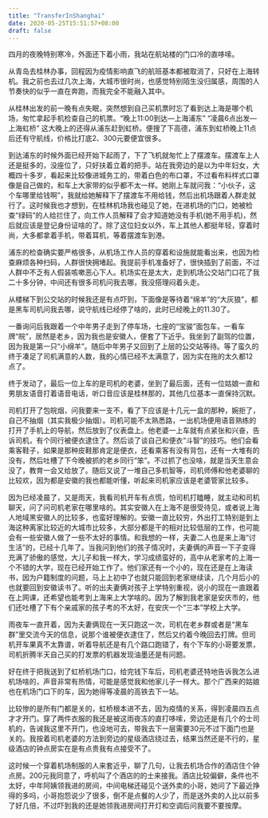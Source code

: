 ```yaml
---
title: "TransferInShanghai"
date: 2020-05-25T15:51:57+08:00
draft: false
---
```


四月的夜晚特别寒冷，外面还下着小雨，我站在航站楼的门口冷的直哆嗦。

从青岛去桂林办事，回程因为疫情影响直飞的航班基本都被取消了，只好在上海转机。我之前也去过几次上海，大城市很时尚，也感觉特别陌生没归属感，周围的人节奏快的似乎一直在奔跑，而我完全不能融入其中。

从桂林出发的前一晚有点失眠，突然想到自己买机票时忘了看到达上海是哪个机场，匆忙拿起手机检查自己的机票。“晚上11:00到达—上海浦东” “凌晨6点出发—上海虹桥” 这大晚上的还得从浦东赶到虹桥。便搜了下高德，浦东到虹桥晚上11点后还有守航线，价格比打底2、300元要便宜很多。<!--more-->

到达浦东的时候外面已经开始下起雨了，下了飞机就匆忙上了摆渡车。摆渡车上人还是挺多的，没座位了，只好扶着立着的把手。站在我旁边的是以为中年妇女，大概四十多岁，看起来比较像进城务工的，带着白色的布口罩，不过看布料样式口罩像是自己做的，和车上大家带的似乎都不太一样。她刚上车就问我：“小伙子，这个车哪里给钱啊”，我就给她解释下了摆渡车不用给钱，然后出机场跟着人群走就行了。这时候我也才想到，在桂林机场我也碰见了她，在进机场的门口，她被检查“绿码”的人给拦住了，向工作人员解释了会才知道她没有手机(她不用手机)，然后就应该是登记身份证啥的了。除了这位妇女以外，车上其他人都挺年轻，穿着时尚，大多都拿着手机，带着耳机，等着摆渡车到港。

浦东的检查确实要严格很多，从机场工作人员的穿着和设施就能看出来，也因为检查麻烦各种扫码，人群很快拥堵起。我提前手机准备好了，很快插到了前面，不过人群中不乏有人假装咳嗽恶心下人。机场实在是太大，走到机场公交站门口花了我二十多分钟，中间还有很多司机问我去哪，我没搭理闷着头走。

从楼梯下到公交站的时候我还是有点吓到，下面像是等待着“绵羊”的“大灰狼”，都是黑车司机问我去哪，说守航线已经停了啥的，此时已经晚上的11.30了。

一番询问后我跟着一个中年男子走到了停车场，七座的“宝骏”面包车，一看车牌“皖”，居然是老乡，因为我也是安徽人，便套了下近乎。我坐到了副驾的位置，因为我是第一只“小绵羊”。随后中年男子又回到了上层的公交站等待。等了蛮久的终于凑足了司机满意的人数，我的心情已经不太满意了，因为实在拖的太久都12点了。

终于发动了，最后一位上车的是司机的老婆，坐到了最后面，还有一位姑娘一直和男朋友语音打着语音电话，听口音应该是桂林那的，其他几位基本一直保持沉默。

司机打开了包皖烟，问我要来一支不，看了下应该是十几元一盒的那种，婉拒了，自己不抽烟（其实我极少抽烟）。司机可能不太熟悉路，一出机场便用语音熟练的打开了手机上的导航，然后放到了仪表盘上。他老婆一上车就有点紧张和兴奋，告诉司机，有个同行被便衣逮住了。然后谈了谈自己和便衣“斗智”的技巧。他们会看乘客鞋子，如果是那种皮鞋那肯定是便衣，还看乘客有没有背包，还有一大堆有的没有，然后吐槽了下今晚被抓的老乡同行“笨”。不过抓了也没啥，就是当天生意会没了，教育一会又给放了。随后又说了一堆自己多机智等，司机师傅和他老婆聊的比较欢，因为都是安徽的我也都能听懂，听起来司机家应该是老婆管家比较多。

因为已经凌晨了，又是雨天，我看司机开车有点慌，怕司机打瞌睡，就主动和司机聊天，问了问司机老家在哪里啥的。其实安徽人在上海不是很受待见，或者说上海人地域黑安徽人的比较多，也蛮好理解的。安徽一直比较穷，外出打工特别是到上海这种离家比较近的大城市比较多，大部分都是干的相对比较低层的工作，也可能会有一些安徽人做了一些不太好的事情。和我想的一样，夫妻二人也是来上海“讨生活”的，已经十几年了。当我问到他们的孩子情况时，夫妻俩的声音一下子变得充满了骄傲的感觉，大儿子和我一样大，学习成绩蛮好的，高中从老家考的上海一个不错的大学，现在已经开始工作了。他们家还有一个小的，现在还是在上海读书，因为户籍制度的问题，马上上初中了也就只能回到老家继续读，几个月后小的也就要回到安徽读书了。听的出夫妻俩对孩子上学特别重视，说小的现在一直跟着在上网课，还希望也能考到上海来上大学啥的。因为了解到我老家是安庆市的，他们还吐槽了下有个亲戚家的孩子考的不太好，在安庆一个“三本”学校上大学。

雨夜车一直开着，因为夫妻俩现在一天只跑这一次，司机在老乡群或者是“黑车群”里交流今天的信息，说那个谁被便衣逮住了，然后又约着今晚回去打牌。但司机开车果真不太靠谱，听着导航还是有几个路口跑错了，有个下车的小哥要发票，司机折腾半天自己买的打发票的机器发现油墨还是有问题。

好在终于把我送到了虹桥机场门口，给完钱下车后，司机老婆还特地告诉我怎么进机场啥的，声音非常有热情，可能是感觉我和他家儿子一样大。那个广西来的姑娘也在机场门口下的车，因为她得等凌晨的高铁去下一站。

比较惨的是所有门都是关的，虹桥根本进不去，因为疫情的关系，得到凌晨四五点才才开门。穿了两件衣服的我还是被这雨夜冻的直打哆嗦，旁边还是有几个的士司机的，告诫我这里不开门，也没地可去，带我去下一层需要30元不过下面门也是关的。我按着司机老婆的方法到旁边的星级酒店绕过去，结果当然还是不行的，星级酒店的钟点房实在是有点贵我有点接受不了。

这时候一个穿着机场制服的人来套近乎，聊了几句，让我去机场合作的酒店住个钟点房。200元我同意了，呼机叫了个酒店的的士来接我。酒店比较偏僻，条件也不太好，中年阿姨领我进的房间，中间电梯还碰见个送外卖的小哥，她问了下最近挣得的多吗，小哥抱怨说少了很多，倒不是点餐的人少了，而是送外卖的人比以前多了好几倍，不过吓到我的还是她领我进房间打开灯和空调后问我要不要按摩。

